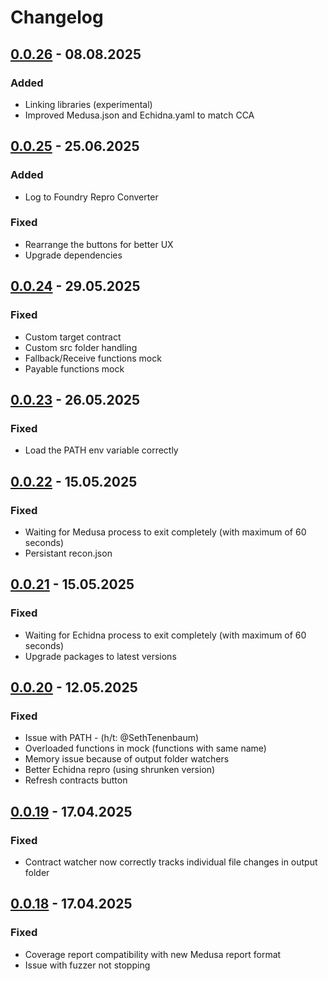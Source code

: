 # Changelog

## [0.0.26] - 08.08.2025

### Added
- Linking libraries (experimental)
- Improved Medusa.json and Echidna.yaml to match CCA

## [0.0.25] - 25.06.2025

### Added
- Log to Foundry Repro Converter

### Fixed
- Rearrange the buttons for better UX
- Upgrade dependencies

## [0.0.24] - 29.05.2025

### Fixed
- Custom target contract
- Custom src folder handling
- Fallback/Receive functions mock
- Payable functions mock

## [0.0.23] - 26.05.2025

### Fixed
- Load the PATH env variable correctly

## [0.0.22] - 15.05.2025

### Fixed
- Waiting for Medusa process to exit completely (with maximum of 60 seconds)
- Persistant recon.json

## [0.0.21] - 15.05.2025

### Fixed
- Waiting for Echidna process to exit completely (with maximum of 60 seconds)
- Upgrade packages to latest versions

## [0.0.20] - 12.05.2025

### Fixed
- Issue with PATH - (h/t: @SethTenenbaum)
- Overloaded functions in mock (functions with same name)
- Memory issue because of output folder watchers
- Better Echidna repro (using shrunken version)
- Refresh contracts button

## [0.0.19] - 17.04.2025

### Fixed
- Contract watcher now correctly tracks individual file changes in output folder

## [0.0.18] - 17.04.2025

### Fixed
- Coverage report compatibility with new Medusa report format
- Issue with fuzzer not stopping

[0.0.26]: https://github.com/Recon-Fuzz/recon-extension/releases/tag/v0.0.26
[0.0.25]: https://github.com/Recon-Fuzz/recon-extension/releases/tag/v0.0.25
[0.0.24]: https://github.com/Recon-Fuzz/recon-extension/releases/tag/v0.0.24
[0.0.23]: https://github.com/Recon-Fuzz/recon-extension/releases/tag/v0.0.23
[0.0.22]: https://github.com/Recon-Fuzz/recon-extension/releases/tag/v0.0.22
[0.0.21]: https://github.com/Recon-Fuzz/recon-extension/releases/tag/v0.0.21
[0.0.20]: https://github.com/Recon-Fuzz/recon-extension/releases/tag/v0.0.20
[0.0.19]: https://github.com/Recon-Fuzz/recon-extension/releases/tag/v0.0.19
[0.0.18]: https://github.com/Recon-Fuzz/recon-extension/releases/tag/v0.0.18
